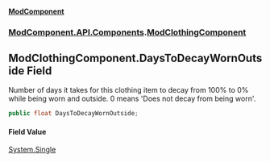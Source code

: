 #### [ModComponent](index.md 'index')
### [ModComponent.API.Components](index.md#ModComponent.API.Components 'ModComponent.API.Components').[ModClothingComponent](ModClothingComponent.md 'ModComponent.API.Components.ModClothingComponent')

## ModClothingComponent.DaysToDecayWornOutside Field

Number of days it takes for this clothing item to decay from 100% to 0% while being worn and outside. 0 means 'Does not decay from being worn'.

```csharp
public float DaysToDecayWornOutside;
```

#### Field Value
[System.Single](https://docs.microsoft.com/en-us/dotnet/api/System.Single 'System.Single')